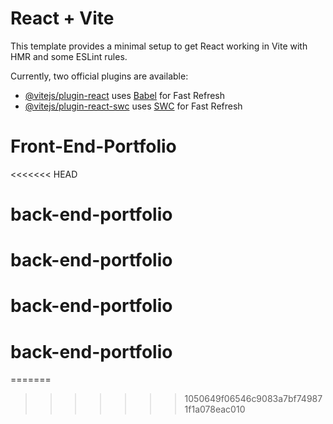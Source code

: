 # React + Vite

This template provides a minimal setup to get React working in Vite with HMR and some ESLint rules.

Currently, two official plugins are available:

- [@vitejs/plugin-react](https://github.com/vitejs/vite-plugin-react/blob/main/packages/plugin-react/README.md) uses [Babel](https://babeljs.io/) for Fast Refresh
- [@vitejs/plugin-react-swc](https://github.com/vitejs/vite-plugin-react-swc) uses [SWC](https://swc.rs/) for Fast Refresh
# Front-End-Portfolio
<<<<<<< HEAD
# back-end-portfolio
# back-end-portfolio
# back-end-portfolio
# back-end-portfolio
=======

>>>>>>> 1050649f06546c9083a7bf749871f1a078eac010

